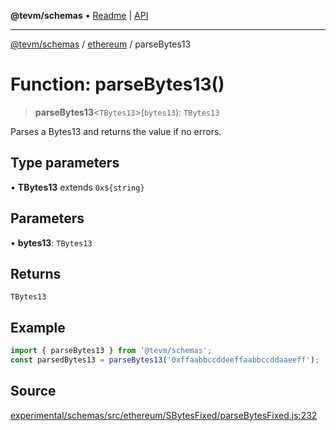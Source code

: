 **@tevm/schemas** • [Readme](../../README.md) \| [API](../../modules.md)

***

[@tevm/schemas](../../README.md) / [ethereum](../README.md) / parseBytes13

# Function: parseBytes13()

> **parseBytes13**\<`TBytes13`\>(`bytes13`): `TBytes13`

Parses a Bytes13 and returns the value if no errors.

## Type parameters

• **TBytes13** extends ```0x${string}```

## Parameters

• **bytes13**: `TBytes13`

## Returns

`TBytes13`

## Example

```ts
import { parseBytes13 } from '@tevm/schemas';
const parsedBytes13 = parseBytes13('0xffaabbccddeeffaabbccddaaeeff');
```

## Source

[experimental/schemas/src/ethereum/SBytesFixed/parseBytesFixed.js:232](https://github.com/evmts/tevm-monorepo/blob/main/experimental/schemas/src/ethereum/SBytesFixed/parseBytesFixed.js#L232)
